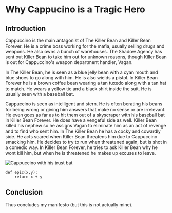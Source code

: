 # Why Cappucino is a Tragic Hero #
## Introduction ## 
Cappuccino is the main antagonist of The Killer Bean and Killer Bean Forever. He is a crime boss working for the mafia, usually selling drugs and weapons. He also owns a bunch of warehouses. The Shadow Agency has sent out Killer Bean to take him out for unknown reasons, though Killer Bean is out for Cappuccino's weapon department handler, Vagan.

In The Killer Bean, he is seen as a blue jelly bean with a cyan mouth and blue shoes to go along with him. He is also wields a pistol. In Killer Bean Forever he is a brown coffee bean wearing a tan tuxedo along with a tan hat to match. He wears a yellow tie and a black shirt inside the suit. He is usually seen with a baseball bat.

Cappuccino is seen as intelligent and stern. He is often berating his beans for being wrong or giving him answers that make no sense or are irrelevant. He even goes as far as to hit them out of a skyscraper with his baseball bat in Killer Bean Forever. He does have a vengeful side as well. Killer Bean killed his nephew so he assigns Vagan to eliminate him as an act of revenge and to find who sent him. In The Killer Bean he has a cocky and cowardly side. He acts scared when Killer Bean threatens him due to Cappuccino smacking him. He decides to try to run when threatened again, but is shot in a comedic way. In Killer Bean Forever, he tries to ask Killer Bean why he wont kill him, but when he is threatened he makes up excuses to leave. 

![Cappuccino with his trust bat](/cappuccino.png)

    def epic(x,y):
        return x + y

## Conclusion
Thus concludes my manifesto (but this is not actually mine).
